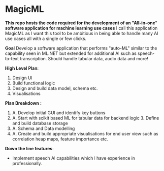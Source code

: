 # MagicML

**This repo hosts the code required for the development of an "All-in-one" software application for machine learning use cases**
I call this application MagicML as I want this tool to be ambitious in being able to handle many AI use cases all with a single or few clicks.

**Goal**
Develop a software application that performs "auto-ML" similar to the capability seen in ML.NET but extended for additional AI such as speech-to-text transcription.
Should handle tabular data, audio data and more!

**High Level Plan**:
1. Design UI 
2. Build functional logic 
3. Design and build data model, schema etc. 
4. Visualisations

**Plan Breakdown** : 
1.  A. Develop initial GUI and identify key buttons 
2.  A. Start with scikit based ML for tabular data for backend logic 3. Define and build database storage
3.  A. Schema and Data modelling 
4.  A. Create and build appropriate visualisations for end user view such as correlation heap maps, feature importance etc.

**Down the line features**: 
- Implement speech AI capabilities which I have experience in professionally.
